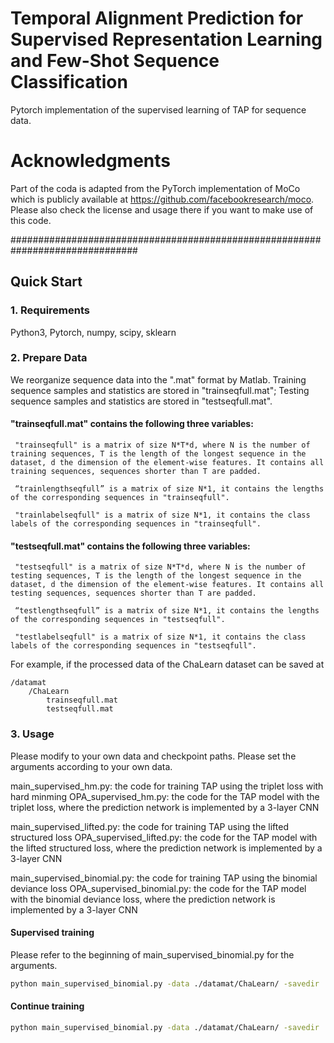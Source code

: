 # Temporal Alignment Prediction for Supervised Representation Learning and Few-Shot Sequence Classification

Pytorch implementation of the supervised learning of TAP for sequence data.


# Acknowledgments
Part of the coda is adapted from the PyTorch implementation of MoCo which is publicly available at https://github.com/facebookresearch/moco.
Please also check the license and usage there if you want to make use of this code. 


###############################################################################
## Quick Start

### 1. Requirements

Python3, Pytorch, numpy, scipy, sklearn

### 2. Prepare Data

We reorganize sequence data into the ".mat" format by Matlab. 
Training sequence samples and statistics are stored in "trainseqfull.mat";
Testing sequence samples and statistics are stored in "testseqfull.mat".

#### "trainseqfull.mat" contains the following three variables:

     "trainseqfull" is a matrix of size N*T*d, where N is the number of training sequences, T is the length of the longest sequence in the dataset, d the dimension of the element-wise features. It contains all training sequences, sequences shorter than T are padded.

     “trainlengthseqfull” is a matrix of size N*1, it contains the lengths of the corresponding sequences in "trainseqfull".

     "trainlabelseqfull" is a matrix of size N*1, it contains the class labels of the corresponding sequences in "trainseqfull".

#### "testseqfull.mat" contains the following three variables:

     "testseqfull" is a matrix of size N*T*d, where N is the number of testing sequences, T is the length of the longest sequence in the dataset, d the dimension of the element-wise features. It contains all testing sequences, sequences shorter than T are padded.

     “testlengthseqfull” is a matrix of size N*1, it contains the lengths of the corresponding sequences in "testseqfull".

     "testlabelseqfull" is a matrix of size N*1, it contains the class labels of the corresponding sequences in "testseqfull".

For example, if the processed data of the ChaLearn dataset can be saved at

```
/datamat
    /ChaLearn
        trainseqfull.mat
        testseqfull.mat
```

### 3. Usage
Please modify to your own data and checkpoint paths. Please set the arguments according to your own data.

main_supervised_hm.py: the code for training TAP using the triplet loss with hard minming
OPA_supervised_hm.py: the code for the TAP model with the triplet loss, where the prediction network is implemented by a 3-layer CNN

main_supervised_lifted.py: the code for training TAP using the lifted structured loss
OPA_supervised_lifted.py: the code for the TAP model with the lifted structured loss, where the prediction network is implemented by a 3-layer CNN

main_supervised_binomial.py: the code for training TAP using the binomial deviance loss
OPA_supervised_binomial.py: the code for the TAP model with the binomial deviance loss, where the prediction network is implemented by a 3-layer CNN


#### Supervised training
Please refer to the beginning of main_supervised_binomial.py for the arguments.

```bash
python main_supervised_binomial.py -data ./datamat/ChaLearn/ -savedir ./checkpoints/ChaLearn --inputdim 100 -b 64
```

#### Continue training
```bash
python main_supervised_binomial.py -data ./datamat/ChaLearn/ -savedir ./checkpoints/ChaLearn --inputdim 100 --resume ./checkpoints/ChaLearn/checkpoint_0030.pth.tar
```